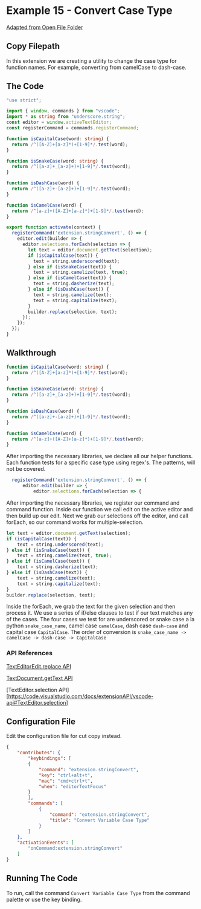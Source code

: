 # Example 15 - Convert Case Type

[Adapted from Open File Folder](https://github.com/dxcweb/string-convert)

## Copy Filepath

In this extension we are creating a utility to change the case type for
function names. For example, converting from camelCase to dash-case.

## The Code

```typescript
"use strict";

import { window, commands } from "vscode";
import * as string from "underscore.string";
const editor = window.activeTextEditor;
const registerCommand = commands.registerCommand;

function isCapitalCase(word: string) {
  return /^([A-Z]+[a-z]*)+[1-9]*/.test(word);
}

function isSnakeCase(word: string) {
  return /^([a-z]+_[a-z]+)+[1-9]*/.test(word);
}

function isDashCase(word) {
  return /^([a-z]+-[a-z]+)+[1-9]*/.test(word);
}

function isCamelCase(word) {
  return /^[a-z]+([A-Z]+[a-z]*)+[1-9]*/.test(word);
}

export function activate(context) {
  registerCommand('extension.stringConvert', () => {
    editor.edit(builder => {
      editor.selections.forEach(selection => {
        let text = editor.document.getText(selection);
        if (isCapitalCase(text)) {
          text = string.underscored(text);
        } else if (isSnakeCase(text)) {
          text = string.camelize(text, true);
        } else if (isCamelCase(text)) {
          text = string.dasherize(text);
        } else if (isDashCase(text)) {
          text = string.camelize(text);
          text = string.capitalize(text);
        }
        builder.replace(selection, text);
      });
    });
  });
}
```

## Walkthrough


```typescript
function isCapitalCase(word: string) {
  return /^([A-Z]+[a-z]*)+[1-9]*/.test(word);
}

function isSnakeCase(word: string) {
  return /^([a-z]+_[a-z]+)+[1-9]*/.test(word);
}

function isDashCase(word) {
  return /^([a-z]+-[a-z]+)+[1-9]*/.test(word);
}

function isCamelCase(word) {
  return /^[a-z]+([A-Z]+[a-z]*)+[1-9]*/.test(word);
}
```

After importing the necessary libraries, we declare all our helper functions.
Each function tests for a specific case type using regex's. The patterns, will
not be covered.

```typescript
  registerCommand('extension.stringConvert', () => {
      editor.edit(builder => {
          editor.selections.forEach(selection => {
```

After importing the necessary libraries, we register our command and command
function. Inside our function we call edit on the active editor and then build
up our edit. Next we grab our selections off the editor, and call forEach, so
our command works for multiple-selection.

```typescript
let text = editor.document.getText(selection);
if (isCapitalCase(text)) {
	text = string.underscored(text);
} else if (isSnakeCase(text)) {
	text = string.camelize(text, true);
} else if (isCamelCase(text)) {
	text = string.dasherize(text);
} else if (isDashCase(text)) {
	text = string.camelize(text);
	text = string.capitalize(text);
}
builder.replace(selection, text);
```

Inside the forEach, we grab the text for the given selection and then process
it. We use a series of if/else clauses to test if our text matches any of the
cases. The four cases we test for are underscored or snake case a la python
`snake_case_name`, camel case `camelCase`, dash case `dash-case` and capital
case `CapitalCase`. The order of conversion is
`snake_case_name -> camelCase -> dash-case -> CapitalCase`

### API References

[TextEditorEdit.replace API](https://code.visualstudio.com/docs/extensionAPI/vscode-api#TextEditorEdit.replace)

[TextDocument.getText API](https://code.visualstudio.com/docs/extensionAPI/vscode-api#TextDocument.getText)

[TextEditor.selection API][https://code.visualstudio.com/docs/extensionAPI/vscode-api#TextEditor.selection]

## Configuration File

Edit the configuration file for cut copy instead.

```json
{
	"contributes": {
		"keybindings": [
		{
			"command": "extension.stringConvert",
			"key": "ctrl+alt+t",
			"mac": "cmd+ctrl+t",
			"when": "editorTextFocus"
		}
		],
		"commands": [
			{
				"command": "extension.stringConvert",
				"title": "Convert Variable Case Type"
			}
		]
	},
	"activationEvents": [
		"onCommand:extension.stringConvert"
	]
}
```

## Running The Code

To run, call the command `Convert Variable Case Type` from the command
palette or use the key binding.
